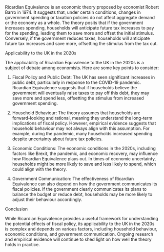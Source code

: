 Ricardian Equivalence is an economic theory proposed by economist Robert Barro in 1974. It suggests that, under certain conditions, changes in government spending or taxation policies do not affect aggregate demand or the economy as a whole. The theory posits that if the government increases spending, households will anticipate future tax increases to pay for the spending, leading them to save more and offset the initial stimulus. Conversely, if the government reduces taxes, households will anticipate future tax increases and save more, offsetting the stimulus from the tax cut.

Applicability to the UK in the 2020s

The applicability of Ricardian Equivalence to the UK in the 2020s is a subject of debate among economists. Here are some key points to consider:

1. Fiscal Policy and Public Debt: The UK has seen significant increases in public debt, particularly in response to the COVID-19 pandemic. Ricardian Equivalence suggests that if households believe the government will eventually raise taxes to pay off this debt, they may save more and spend less, offsetting the stimulus from increased government spending.

2. Household Behaviour: The theory assumes that households are forward-looking and rational, meaning they understand the long-term implications of fiscal policy. However, empirical evidence suggests that household behaviour may not always align with this assumption. For example, during the pandemic, many households increased spending despite uncertainty about future tax policies.

3. Economic Conditions: The economic conditions in the 2020s, including factors like Brexit, the pandemic, and economic recovery, may influence how Ricardian Equivalence plays out. In times of economic uncertainty, households might be more likely to save and less likely to spend, which could align with the theory.

4. Government Communication: The effectiveness of Ricardian Equivalence can also depend on how the government communicates its fiscal policies. If the government clearly communicates its plans to balance the budget or reduce debt, households may be more likely to adjust their behaviour accordingly.

Conclusion

While Ricardian Equivalence provides a useful framework for understanding the potential effects of fiscal policy, its applicability to the UK in the 2020s is complex and depends on various factors, including household behaviour, economic conditions, and government communication. Ongoing research and empirical evidence will continue to shed light on how well the theory holds in practice.
